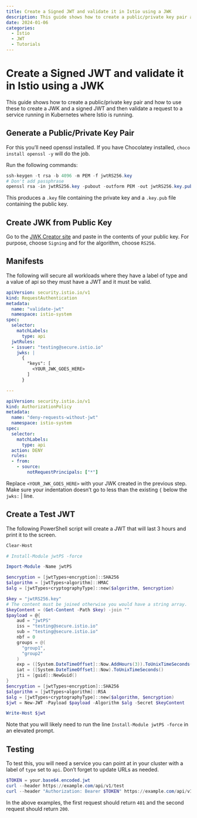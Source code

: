 ```yaml
---
title: Create a Signed JWT and validate it in Istio using a JWK
description: This guide shows how to create a public/private key pair and how to use these to create a JWK and a signed JWT and then validate a request to a service running in Kubernetes where Istio is running.
date: 2024-01-06
categories:
  - Istio
  - JWT
  - Tutorials
---
```

# Create a Signed JWT and validate it in Istio using a JWK

This guide shows how to create a public/private key pair and how to use these to create a JWK and a signed JWT and then validate a request to a service running in Kubernetes where Istio is running.

## Generate a Public/Private Key Pair

For this you’ll need openssl installed. If you have Chocolatey installed, `choco install openssl -y` will do the job.

Run the following commands:

```powershell
ssh-keygen -t rsa -b 4096 -m PEM -f jwtRS256.key
# Don't add passphrase
openssl rsa -in jwtRS256.key -pubout -outform PEM -out jwtRS256.key.pub
```

This produces a `.key` file containing the private key and a `.key.pub` file containing the public key.

## Create JWK from Public Key

Go to the [JWK Creator site](https://russelldavies.github.io/jwk-creator/) and paste in the contents of your public key. For purpose, choose `Signing` and for the algorithm, choose `RS256`.

## Manifests

The following will secure all workloads where they have a label of type and a value of api so they must have a JWT and it must be valid.

```yaml
apiVersion: security.istio.io/v1
kind: RequestAuthentication
metadata:
  name: "validate-jwt"
  namespace: istio-system
spec:
  selector:
    matchLabels:
      type: api
  jwtRules:
  - issuer: "testing@secure.istio.io"
    jwks: |
      {
        "keys": [
          <YOUR_JWK_GOES_HERE>
        ]
      }

---

apiVersion: security.istio.io/v1
kind: AuthorizationPolicy
metadata:
  name: "deny-requests-without-jwt"
  namespace: istio-system
spec:
  selector:
    matchLabels:
      type: api
  action: DENY
  rules:
  - from:
    - source:
        notRequestPrincipals: ["*"]
```

Replace `<YOUR_JWK_GOES_HERE>` with your JWK created in the previous step. Make sure your indentation doesn’t go to less than the existing `{` below the `jwks:` | line.

## Create a Test JWT

The following PowerShell script will create a JWT that will last 3 hours and print it to the screen.

```powershell
Clear-Host

# Install-Module jwtPS -force

Import-Module -Name jwtPS

$encryption = [jwtTypes+encryption]::SHA256
$algorithm = [jwtTypes+algorithm]::HMAC
$alg = [jwtTypes+cryptographyType]::new($algorithm, $encryption)

$key = "jwtRS256.key"
# The content must be joined otherwise you would have a string array.
$keyContent = (Get-Content -Path $key) -join ""
$payload = @{
    aud = "jwtPS"        
    iss = "testing@secure.istio.io"
    sub = "testing@secure.istio.io"
    nbf = 0
    groups = @(
      "group1",
      "group2"    
    )
    exp = ([System.DateTimeOffset]::Now.AddHours(3)).ToUnixTimeSeconds()
    iat = ([System.DateTimeOffset]::Now).ToUnixTimeSeconds()
    jti = [guid]::NewGuid()
}
$encryption = [jwtTypes+encryption]::SHA256
$algorithm = [jwtTypes+algorithm]::RSA
$alg = [jwtTypes+cryptographyType]::new($algorithm, $encryption)
$jwt = New-JWT -Payload $payload -Algorithm $alg -Secret $keyContent

Write-Host $jwt
```

Note that you will likely need to run the line `Install-Module jwtPS -force` in an elevated prompt.

## Testing

To test this, you will need a service you can point at in your cluster with a label of `type` set to `api`. Don’t forget to update URLs as needed.

```powershell
$TOKEN = your.base64.encoded.jwt
curl --header https://example.com/api/v1/test
curl --header "Authorization: Bearer $TOKEN" https://example.com/api/v1/test
```

In the above examples, the first request should return `401` and the second request should return `200`.
